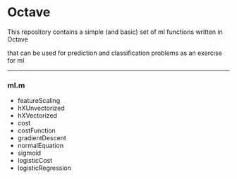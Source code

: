 # Octave
<p>This repository contains a simple (and basic) set of ml functions written in Octave</p>
<p>that can be used for prediction and classification problems as an exercise for ml</p>
<hr>

<h3>ml.m</h3>

<ul>
  <li>featureScaling</li>
  <li>hXUnvectorized</li>
  <li>hXVectorized</li>
  <li>cost</li>
  <li>costFunction</li>
  <li>gradientDescent</li>
  <li>normalEquation</li>
  <li>sigmoid</li>
  <li>logisticCost</li>
  <li>logisticRegression</li>
</ul>
